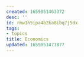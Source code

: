 ```yaml
---
created: 1659851463372
desc: ''
id: rmw1h5ipa4b2ka8ibq7j5dx
tags:
- topics
title: Economics
updated: 1659851471877
---
```

   
